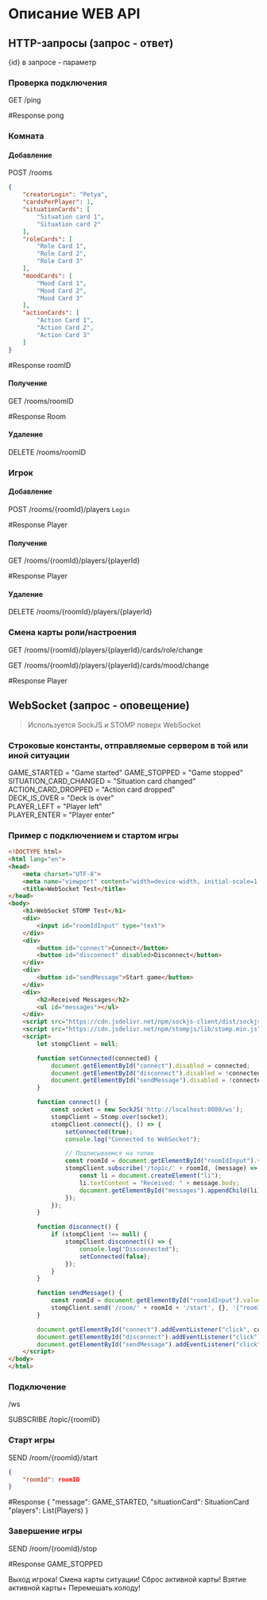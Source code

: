 # Описание WEB API

## HTTP-запросы (запрос - ответ)

{id}  в запросе - параметр
### Проверка подключения

GET /ping

#Response
pong
### Комната

#### Добавление

POST /rooms
``` json
{
    "creatorLogin": "Petya",
    "cardsPerPlayer": 1,
    "situationCards": [
        "Situation card 1",
        "Situation card 2"
    ],
    "roleCards": [
        "Role Card 1",
        "Role Card 2",
        "Role Card 3"
    ],
    "moodCards": [
        "Mood Card 1",
        "Mood Card 2",
        "Mood Card 3"
    ],
    "actionCards": [
        "Action Card 1",
        "Action Card 2",
        "Action Card 3"
    ]
}
```

#Response
roomID

#### Получение

GET /rooms/roomID

#Response
Room

#### Удаление

DELETE /rooms/roomID

### Игрок

#### Добавление

POST /rooms/{roomId}/players
`Login`

#Response
Player
#### Получение

GET /rooms/{roomId}/players/{playerId}

#Response
Player
#### Удаление

DELETE /rooms/{roomId}/players/{playerId}

### Смена карты роли/настроения

GET /rooms/{roomId}/players/{playerId}/cards/role/change

GET /rooms/{roomId}/players/{playerId}/cards/mood/change

#Response
Player
## WebSocket (запрос - оповещение)

> Используется SockJS и STOMP поверх WebSocket

### Строковые константы, отправляемые сервером в той или иной ситуации

GAME_STARTED = "Game started"
GAME_STOPPED = "Game stopped"  
SITUATION_CARD_CHANGED = "Situation card changed"
ACTION_CARD_DROPPED = "Action card dropped"  
DECK_IS_OVER = "Deck is over"  
PLAYER_LEFT = "Player left"  
PLAYER_ENTER = "Player enter"

### Пример с подключением и стартом игры

``` HTML
<!DOCTYPE html>
<html lang="en">
<head>
    <meta charset="UTF-8">
    <meta name="viewport" content="width=device-width, initial-scale=1.0">
    <title>WebSocket Test</title>
</head>
<body>
    <h1>WebSocket STOMP Test</h1>
    <div>
        <input id="roomIdInput" type="text">
    </div>
    <div>
        <button id="connect">Connect</button>
        <button id="disconnect" disabled>Disconnect</button>
    </div>
    <div>
        <button id="sendMessage">Start game</button>
    </div>
    <div>
        <h2>Received Messages</h2>
        <ul id="messages"></ul>
    </div>
    <script src="https://cdn.jsdelivr.net/npm/sockjs-client/dist/sockjs.min.js"></script>
    <script src="https://cdn.jsdelivr.net/npm/stompjs/lib/stomp.min.js"></script>
    <script>
        let stompClient = null;

        function setConnected(connected) {
            document.getElementById("connect").disabled = connected;
            document.getElementById("disconnect").disabled = !connected;
            document.getElementById("sendMessage").disabled = !connected;
        }

        function connect() {
            const socket = new SockJS('http://localhost:8080/ws');
            stompClient = Stomp.over(socket);
            stompClient.connect({}, () => {
                setConnected(true);
                console.log("Connected to WebSocket");

                // Подписываемся на топик
                const roomId = document.getElementById("roomIdInput").value;
                stompClient.subscribe('/topic/' + roomId, (message) => {
                    const li = document.createElement("li");
                    li.textContent = "Received: " + message.body;
                    document.getElementById("messages").appendChild(li);
                });
            });
        }

        function disconnect() {
            if (stompClient !== null) {
                stompClient.disconnect(() => {
                    console.log("Disconnected");
                    setConnected(false);
                });
            }
        }

        function sendMessage() {
            const roomId = document.getElementById("roomIdInput").value;
            stompClient.send('/room/' + roomId + '/start', {}, '{"roomId": '+ roomId +'}');
        }

        document.getElementById("connect").addEventListener("click", connect);
        document.getElementById("disconnect").addEventListener("click", disconnect);
        document.getElementById("sendMessage").addEventListener("click", sendMessage);
    </script>
</body>
</html>

```
### Подключение
/ws

SUBSCRIBE /topic/{roomID}
### Старт игры

SEND /room/{roomId}/start
``` JSON
{
    "roomId": roomID
}
```

#Response
{
"message": GAME_STARTED,
"situationCard": SituationCard
"players": List(Players)
}
### Завершение игры

SEND /room/{roomId}/stop

#Response
GAME_STOPPED

Выход игрока!
Смена карты ситуации!
Сброс активной карты!
Взятие активной карты+
Перемешать колоду!





